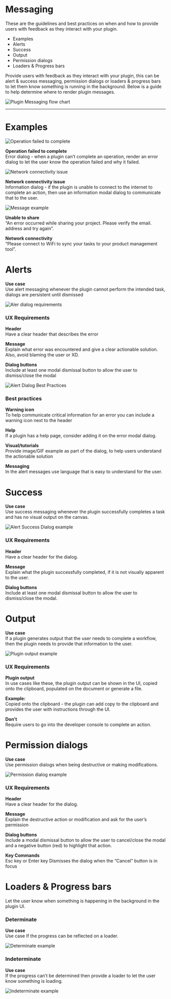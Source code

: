 # Messaging

These are the guidelines and best practices on when and how to provide users with feedback as they interact with your plugin.

- Examples
- Alerts
- Success
- Output
- Permission dialogs
- Loaders & Progress bars

Provide users with feedback as they interact with your plugin, this can be alert & success messaging, permission dialogs or loaders & progress bars to let them know something is running in the background. Below is a guide to help determine where to render plugin messages.


![Plugin Messaging flow chart](../ux_images/Messaging_1.png)

----------
# Examples

![Operation failed to complete](../ux_images/Error_alert_example.png)

**Operation failed to complete**  
Error dialog - when a plugin can’t complete an operation, render an error dialog to let the user know the operation failed and why it failed.


![Network connectivity issue](../ux_images/Alert_Information_example_2.png)

**Network connectivity issue**  
Information dialog - if the plugin is unable to connect to the internet to complete an action, then use an information modal dialog to communicate that to the user.


![Message example](../ux_images/Messaging_example.png)

**Unable to share**  
“An error occurred while sharing your project. Please verify the email. address and try again”.

**Network connectivity**  
“Please connect to WiFi to sync your tasks to your product management tool”.


# Alerts

**Use case**  
Use alert messaging whenever the plugin cannot perform the intended task, dialogs are persistent until dismissed

![Aler dialog requirements](../ux_images/Alert_Requirements.png)

### UX Requirements

**Header**  
Have a clear header that describes the error

**Message**  
Explain what error was encountered and give a clear actionable solution. Also, avoid blaming the user or XD.

**Dialog buttons**  
Include at least one modal dismissal button to allow the user to dismiss/close the modal

![Alert Dialog Best Practices](../ux_images/Alert_Recommendations.png)

### Best practices

**Warning icon**  
To help communicate critical information for an error you can include a warning icon next to the header

**Help**  
If a plugin has a help page, consider adding it on the error modal dialog.

**Visual/tutorials**  
Provide image/GIF example as part of the dialog, to help users understand the actionable solution

**Messaging**  
In the alert messages use language that is easy to understand for the user.

# Success

**Use case**  
Use success messaging whenever the plugin successfully completes a task and has no visual output on the canvas.

![Alert Success Dialog example](../ux_images/Alert_Requirements.png)

### UX Requirements

**Header**  
Have a clear header for the dialog.

**Message**   
Explain what the plugin successfully completed, if it is not visually apparent to the user.

**Dialog buttons**  
Include at least one modal dismissal button to allow the user to dismiss/close the modal.

# Output

**Use case**  
If a plugin generates output that the user needs to complete a workflow, then the plugin needs to provide that information to the user.

![Plugin output example](../ux_images/Plugin_output.png)

### UX Requirements

**Plugin output**  
In use cases like these, the plugin output can be shown in the UI, copied onto the clipboard, populated on the document or generate a file.

**Example:**   
Copied onto the clipboard - the plugin can add copy to the clipboard and provides the user with instructions through the UI.

**Don’t**  
Require users to go into the developer console to complete an action.

# Permission dialogs

**Use case**  
Use permission dialogs when being destructive or making modifications.

![Permission dialog example](../ux_images/Permission_dialog_example.png)

### UX Requirements

**Header**   
Have a clear header for the dialog.

**Message**  
Explain the destructive action or modification and ask for the user’s permission

**Dialog buttons**   
Include a modal dismissal button to allow the user to cancel/close the modal and a negative button (red) to highlight that action.

**Key Commands**   
Esc key or Enter key Dismisses the dialog when the “Cancel” button is in focus


# Loaders & Progress bars
Let the user know when something is happening in the background in the plugin UI. 

### Determinate
**Use case**  
Use case If the progress can be reflected on a loader. 

![Determinate example](../ux_images/Determinate_loader_example.png)


### Indeterminate
**Use case**  
If the progress can’t be determined then provide a loader to let the user know something is loading.

![Indeterminate example](../ux_images/Indeterminate_loader_example.png)

